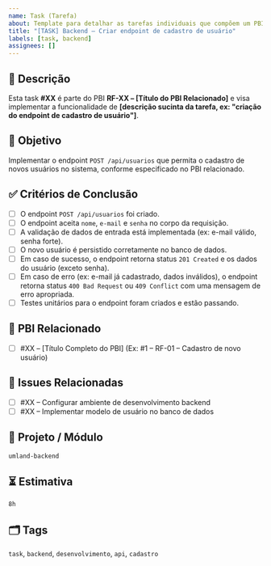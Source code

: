 ```yaml
---
name: Task (Tarefa)
about: Template para detalhar as tarefas individuais que compõem um PBI.
title: "[TASK] Backend – Criar endpoint de cadastro de usuário"
labels: [task, backend]
assignees: []
---
```


## 📌 Descrição
Esta task **#XX** é parte do PBI **RF-XX – [Título do PBI Relacionado]** e visa implementar a funcionalidade de **[descrição sucinta da tarefa, ex: "criação do endpoint de cadastro de usuário"]**.

## 🎯 Objetivo
Implementar o endpoint `POST /api/usuarios` que permita o cadastro de novos usuários no sistema, conforme especificado no PBI relacionado.

## ✅ Critérios de Conclusão
- [ ] O endpoint `POST /api/usuarios` foi criado.
- [ ] O endpoint aceita `nome`, `e-mail` e `senha` no corpo da requisição.
- [ ] A validação de dados de entrada está implementada (ex: e-mail válido, senha forte).
- [ ] O novo usuário é persistido corretamente no banco de dados.
- [ ] Em caso de sucesso, o endpoint retorna status `201 Created` e os dados do usuário (exceto senha).
- [ ] Em caso de erro (ex: e-mail já cadastrado, dados inválidos), o endpoint retorna status `400 Bad Request` ou `409 Conflict` com uma mensagem de erro apropriada.
- [ ] Testes unitários para o endpoint foram criados e estão passando.

## 🔗 PBI Relacionado
- [ ] #XX – [Título Completo do PBI] (Ex: #1 – RF-01 – Cadastro de novo usuário)

## 🔗 Issues Relacionadas
- [ ] #XX – Configurar ambiente de desenvolvimento backend
- [ ] #XX – Implementar modelo de usuário no banco de dados

## 📂 Projeto / Módulo
`umland-backend`

## ⏳ Estimativa
`8h`

## 🗂 Tags
`task`, `backend`, `desenvolvimento`, `api`, `cadastro`